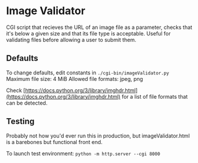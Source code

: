 # Image Validator
CGI script that recieves the URL of an image file as a parameter, checks that it's below a given size and that its file type is acceptable. Useful for validating files before allowing a user to submit them. 

## Defaults
To change defaults, edit constants in `./cgi-bin/imageValidator.py`
Maximum file size: 4 MiB
Allowed file formats: jpeg, png

Check [https://docs.python.org/3/library/imghdr.html](https://docs.python.org/3/library/imghdr.html) for a list of file formats that can be detected.

## Testing
Probably not how you'd ever run this in production, but imageValidator.html is a barebones but functional front end.

To launch test environment:
`python -m http.server --cgi 8000`

